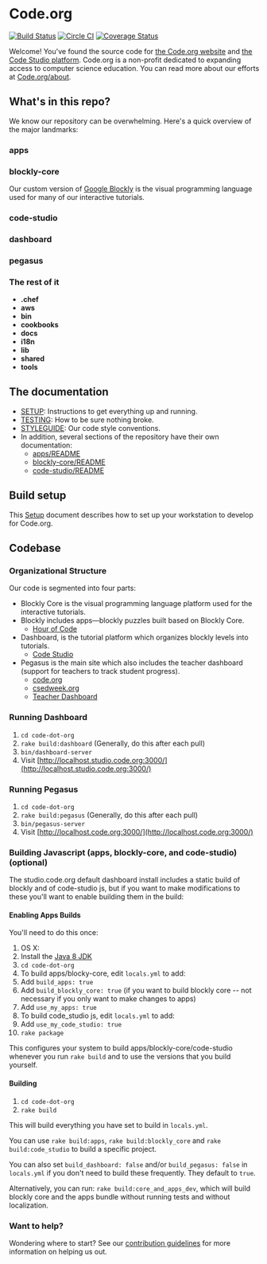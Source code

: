 # Code.org

[![Build Status](https://travis-ci.org/code-dot-org/code-dot-org.svg?branch=staging)](https://travis-ci.org/code-dot-org/code-dot-org)
[![Circle CI](https://circleci.com/gh/code-dot-org/code-dot-org/tree/staging.svg?style=svg)](https://circleci.com/gh/code-dot-org/code-dot-org/tree/staging)
[![Coverage Status](https://coveralls.io/repos/github/code-dot-org/code-dot-org/badge.svg?branch=staging)](https://coveralls.io/github/code-dot-org/code-dot-org?branch=staging)

Welcome! You've found the source code for [the Code.org website](https://code.org/) and [the Code Studio platform](https://studio.code.org/). Code.org is a non-profit dedicated to expanding access to computer science education. You can read more about our efforts at [Code.org/about](https://code.org/about).

## What's in this repo?
We know our repository can be overwhelming.  Here's a quick overview of the major landmarks:

### apps

### blockly-core

Our custom version of [Google Blockly](https://developers.google.com/blockly/) is the visual programming language used for many of our interactive tutorials.

### code-studio

### dashboard

### pegasus

### The rest of it

* **.chef**
* **aws**
* **bin**
* **cookbooks**
* **docs**
* **i18n**
* **lib**
* **shared**
* **tools**

## The documentation

* [SETUP](./SETUP.md): Instructions to get everything up and running.
* [TESTING](./TESTING.md): How to be sure nothing broke.
* [STYLEGUIDE](./STYLEGUIDE.md): Our code style conventions.
* In addition, several sections of the repository have their own documentation:
  * [apps/README](./apps/README.md)
  * [blockly-core/README](./blockly-core/README.md)
  * [code-studio/README](./code-studio/README.md)


## Build setup
This [Setup](./SETUP.md) document describes how to set up your workstation to develop for Code.org.

## Codebase

### Organizational Structure

Our code is segmented into four parts:

* Blockly Core is the visual programming language platform used for the interactive tutorials.
* Blockly includes apps—blockly puzzles built based on Blockly Core.
  * [Hour of Code](http://studio.code.org/hoc/1)
* Dashboard, is the tutorial platform which organizes blockly levels into tutorials.
  * [Code Studio](http://studio.code.org)
* Pegasus is the main site which also includes the teacher dashboard (support for teachers to track student progress).
  * [code.org](http://code.org)
  * [csedweek.org](http://csedweek.org)
  * [Teacher Dashboard](http://code.org/teacher-dashboard)

### Running Dashboard

1. `cd code-dot-org`
2. `rake build:dashboard` (Generally, do this after each pull)
3. `bin/dashboard-server`
4. Visit [http://localhost.studio.code.org:3000/](http://localhost.studio.code.org:3000/)

### Running Pegasus

1. `cd code-dot-org`
2. `rake build:pegasus` (Generally, do this after each pull)
3. `bin/pegasus-server`
4. Visit [http://localhost.code.org:3000/](http://localhost.code.org:3000/)

### Building Javascript (apps, blockly-core, and code-studio) (optional)

The studio.code.org default dashboard install includes a static build of blockly and of code-studio js, but if you want to make modifications to these you'll want to enable building them in the build:

#### Enabling Apps Builds

You'll need to do this once:

1. OS X:
  1. Install the [Java 8 JDK](http://www.oracle.com/technetwork/java/javase/downloads/index.html)
1. `cd code-dot-org`
1. To build apps/blocky-core, edit `locals.yml` to add:
  1. Add `build_apps: true`
  1. Add `build_blockly_core: true` (if you want to build blockly core -- not necessary if you only want to make changes to apps)
  1. Add `use_my_apps: true`
1. To build code_studio js, edit `locals.yml` to add:
  1. Add `use_my_code_studio: true`
1. `rake package`

This configures your system to build apps/blockly-core/code-studio whenever you run `rake build` and to use the versions that you build yourself.

#### Building

1. `cd code-dot-org`
1. `rake build`

This will build everything you have set to build in `locals.yml`.

You can use `rake build:apps`, `rake build:blockly_core` and `rake build:code_studio` to build a specific project.

You can also set `build_dashboard: false` and/or `build_pegasus: false` in `locals.yml` if you don't need to build these frequently. They default to `true`.

Alternatively, you can run: `rake build:core_and_apps_dev`, which will build blockly core and the apps bundle without running tests and without localization.

### Want to help?

Wondering where to start?  See our [contribution guidelines](CONTRIBUTING.md)
for more information on helping us out.
